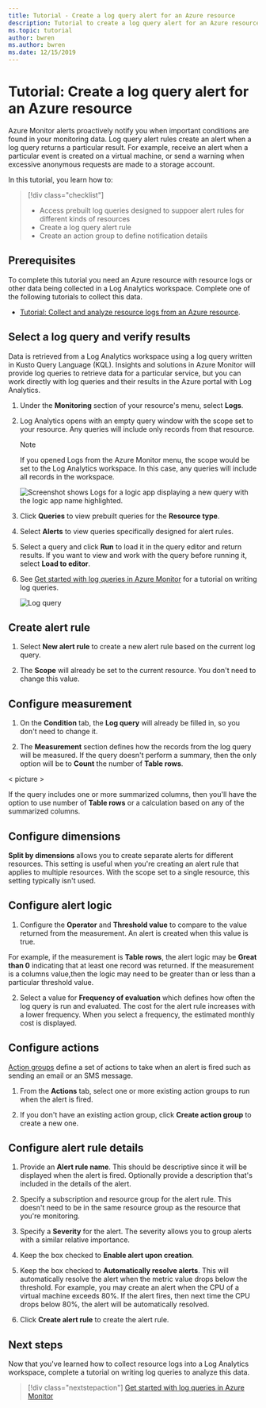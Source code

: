 ```yaml
---
title: Tutorial - Create a log query alert for an Azure resource
description: Tutorial to create a log query alert for an Azure resource.
ms.topic: tutorial
author: bwren
ms.author: bwren
ms.date: 12/15/2019
---
```


# Tutorial: Create a log query alert for an Azure resource
Azure Monitor alerts proactively notify you when important conditions are found in your monitoring data. Log query alert rules create an alert when a log query returns a particular result. For example, receive an alert when a particular event is created on a virtual machine, or send a warning when excessive anonymous requests are made to a storage account.

In this tutorial, you learn how to:

> [!div class="checklist"]
> * Access prebuilt log queries designed to suppoer alert rules for different kinds of resources
> * Create a log query alert rule
> * Create an action group to define notification details


## Prerequisites
To complete this tutorial you need an Azure resource with resource logs or other data being collected in a Log Analytics workspace. Complete one of the following tutorials to collect this data.

- [Tutorial: Collect and analyze resource logs from an Azure resource](../essentials/tutorial-resource-logs.md).


   
 
 ## Select a log query and verify results
Data is retrieved from a Log Analytics workspace using a log query written in Kusto Query Language (KQL). Insights and solutions in Azure Monitor will provide log queries to retrieve data for a particular service, but you can work directly with log queries and their results in the Azure portal with Log Analytics. 

1. Under the **Monitoring** section of your resource's menu, select **Logs**.
2. Log Analytics opens with an empty query window with the scope set to your resource. Any queries will include only records from that resource.

    > [!NOTE]
    > If you opened Logs from the Azure Monitor menu, the scope would be set to the Log Analytics workspace. In this case, any queries will include all records in the workspace.
   
    ![Screenshot shows Logs for a logic app displaying a new query with the logic app name highlighted.](media/tutorial-log-alert/logs.png)

3. Click **Queries** to view prebuilt queries for the **Resource type**. 



4. Select **Alerts** to view queries specifically designed for alert rules.



5. Select a query and click **Run** to load it in the query editor and return results. If you want to view and work with the query before running it, select **Load to editor**.



6. See [Get started with log queries in Azure Monitor](../logs/get-started-queries.md) for a tutorial on writing log queries.

    ![Log query](media/tutorial-log-alert/log-query-1.png)


## Create alert rule

1. Select **New alert rule** to create a new alert rule based on the current log query.



2. The **Scope** will already be set to the current resource. You don't need to change this value.


## Configure measurement

1. On the **Condition** tab, the **Log query** will already be filled in, so you don't need to change it.

2. The **Measurement** section defines how the records from the log query will be measured. If the query doesn't perform a summary, then the only option will be to **Count** the number of **Table rows**. 

< picture >

If the query includes one or more summarized columns, then you'll have the option to use number of **Table rows** or a calculation based on any of the summarized columns. 


## Configure dimensions
**Split by dimensions** allows you to create separate alerts for different resources. This setting is useful when you're creating an alert rule that applies to multiple resources. With the scope set to a single resource, this setting typically isn't used.


## Configure alert logic


1. Configure the **Operator** and **Threshold value** to compare to the value returned from the measurement.  An alert is created when this value is true.

For example, if the measurement is **Table rows**, the alert logic may be **Great than 0** indicating that at least one record was returned. If the measurement is a columns value,then the logic may need to be greater than or less than a particular threshold value.

<picture>

2. Select a value for **Frequency of evaluation** which defines how often the log query is run and evaluated. The cost for the alert rule increases with a lower frequency. When you select a frequency, the estimated monthly cost is displayed.

<picture>

## Configure actions
[Action groups](../articles/azure-monitor/alerts/action-groups.md) define a set of actions to take when an alert is fired such as sending an email or an SMS message.

1. From the **Actions** tab, select one or more existing action groups to run when the alert is fired.

2. If you don't have an existing action group, click **Create action group** to create a new one.

## Configure alert rule details

1. Provide an **Alert rule name**. This should be descriptive since it will be displayed when the alert is fired. Optionally provide a description that's included in the details of the alert.



2. Specify a subscription and resource group for the alert rule. This doesn't need to be in the same resource group as the resource that you're monitoring. 

3. Specify a **Severity** for the alert. The severity allows you to group alerts with a similar relative importance.

4. Keep the box checked to **Enable alert upon creation**.
5. Keep the box checked to **Automatically resolve alerts**. This will automatically resolve the alert when the metric value drops below the threshold. For example, you may create an alert when the CPU of a virtual machine exceeds 80%. If the alert fires, then next time the CPU drops below 80%, the alert will be automatically resolved.
6. Click **Create alert rule** to create the alert rule.



## Next steps
Now that you've learned how to collect resource logs into a Log Analytics workspace, complete a tutorial on writing log queries to analyze this data.

> [!div class="nextstepaction"]
> [Get started with log queries in Azure Monitor](../logs/get-started-queries.md)